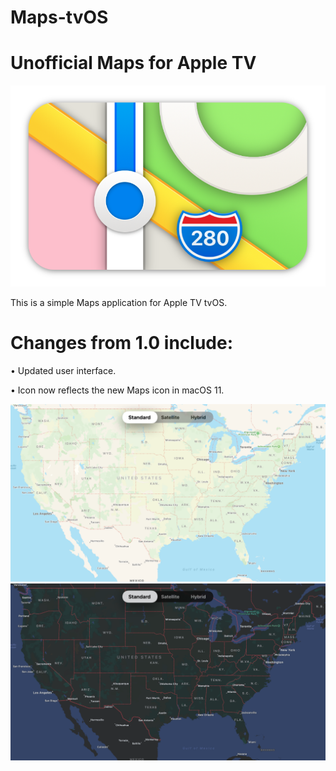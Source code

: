 # Maps-tvOS
<h1>Unofficial Maps for Apple TV</h1>
                                                                                         
<img src="https://github.com/LisaGuide/tvOS_Maps/blob/master/MapsIcon.png">
<p></p>
<p></p>
<p></p>
<p></p>
This is a simple Maps application for Apple TV tvOS.

<p></p>
<p></p>
<p></p>
<p></p>
<p></p>
<p></p>
<h1>Changes from 1.0 include:</h1>
<p>
• Updated user interface.
</p>
<p>
• Icon now reflects the new Maps icon in macOS 11.
</p>

<p></p>


<img src="https://github.com/LisaGuide/tvOS_Maps/blob/master/ScreenshotLight.png">
<img src="https://github.com/LisaGuide/tvOS_Maps/blob/master/ScreenshotDark.png">
